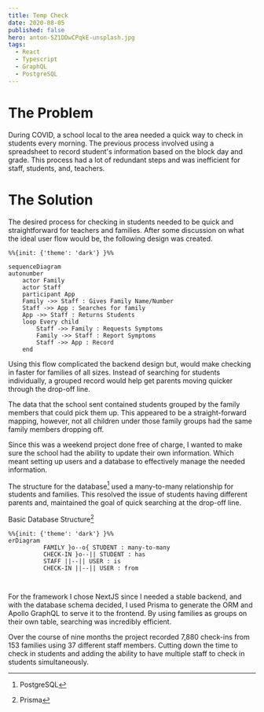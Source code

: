 ```yaml
---
title: Temp Check
date: 2020-08-05
published: false
hero: anton-SZ1DDwCPqkE-unsplash.jpg
tags:
  - React
  - Typescript
  - GraphQL
  - PostgreSQL
---
```

# The Problem

During COVID, a school local to the area needed a quick way to check in students every morning. The previous process involved using a spreadsheet to record student's information based on the block day and grade. This process had a lot of redundant steps and was inefficient for staff, students, and, teachers. 

# The Solution

The desired process for checking in students needed to be quick and straightforward for teachers and families. After some discussion on what the ideal user flow would be, the following design was created.


```mermaid
%%{init: {'theme': 'dark'} }%%

sequenceDiagram
autonumber
    actor Family
    actor Staff
    participant App
    Family ->> Staff : Gives Family Name/Number
    Staff ->> App : Searches for family
    App ->> Staff : Returns Students
    loop Every child
        Staff ->> Family : Requests Symptoms
        Family ->> Staff : Report Symptoms
        Staff ->> App : Record
    end
```

Using this flow complicated the backend design but, would make checking in faster for families of all sizes. Instead of searching for students individually, a grouped record would help get parents moving quicker through the drop-off line. 


The data that the school sent contained students grouped by the family members that could pick them up. This appeared to be a straight-forward mapping, however, not all children under those family groups had the same family members dropping off.

Since this was a weekend project done free of charge, I wanted to make sure the school had the ability to update their own information. Which meant setting up users and a database to effectively manage the needed information.


The structure for the database[^postgres] used a many-to-many relationship for students and families. This resolved the issue of students having different parents and, maintained the goal of quick searching at the drop-off line.

Basic Database Structure[^Prisma]
```mermaid
%%{init: {'theme': 'dark'} }%%
erDiagram
          FAMILY }o--o{ STUDENT : many-to-many
          CHECK-IN }o--|| STUDENT : has
          STAFF ||--|| USER : is
          CHECK-IN ||--|| USER : from

          
```

For the framework I chose NextJS since I needed a stable backend, and with the database schema decided, I used Prisma to generate the ORM and Apollo GraphQL to serve it to the frontend. By using families as groups on their own table, searching was incredibly efficient. 

Over the course of nine months the project recorded 7,880 check-ins from 153 families using 37 different staff members. Cutting down the time to check in students and adding the ability to have multiple staff to check in students simultaneously. 






[^postgres]: PostgreSQL

[^Prisma]: Prisma






<!-- Able to check-in 153 families with 208 students.  -->
